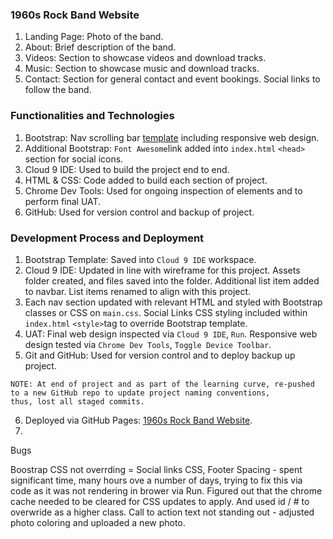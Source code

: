 ### 1960s Rock Band Website
1. Landing Page: Photo of the band.
2. About: Brief description of the band.
3. Videos: Section to showcase videos and download tracks.
4. Music: Section to showcase music and download tracks.
5. Contact: Section for general contact and event bookings. Social links to follow the band.

### Functionalities and Technologies
1. Bootstrap: Nav scrolling bar [template](https://github.com/BlackrockDigital/startbootstrap-scrolling-nav) including responsive web design.
2. Additional Bootstrap: `Font Awesome`link added into `index.html` `<head>` section for social icons.
3. Cloud 9 IDE: Used to build the project end to end.
4. HTML & CSS: Code added to build each section of project.
5. Chrome Dev Tools: Used for ongoing inspection of elements and to perform final UAT.
6. GitHub: Used for version control and backup of project.

### Development Process and Deployment
1. Bootstrap Template: Saved into `Cloud 9 IDE` workspace.
2. Cloud 9 IDE: Updated in line with wireframe for this project. Assets folder created, and files saved into the folder. Additional list item added to navbar. List items renamed to align with this project.
3. Each nav section updated with relevant HTML and styled with Bootstrap classes or CSS on `main.css`. Social Links CSS styling included within `index.html` `<style>`tag to override Bootstrap template.
4. UAT: Final web design inspected via `Cloud 9 IDE`, `Run`. Responsive web design tested via `Chrome Dev Tools`, `Toggle Device Toolbar`.
5. Git and GitHub: Used for version control and to deploy backup up project.
```
NOTE: At end of project and as part of the learning curve, re-pushed to a new GitHub repo to update project naming conventions,
thus, lost all staged commits.
```
6. Deployed via GitHub Pages: [1960s Rock Band Website](https://githhayden.github.io/The-Beach-Boys/).
7. 



Bugs

Boostrap CSS not overrding = Social links CSS, Footer Spacing - spent significant time, many hours ove a number of days, trying to fix this via code as it was not rendering in brower via Run. Figured out that the chrome cache needed to be cleared for CSS updates to apply. And used id / # to overwride as a higher class.
Call to action text not standing out - adjusted photo coloring and uploaded a new photo.